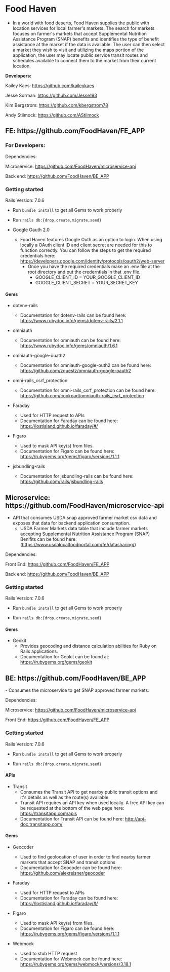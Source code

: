 <h1>Food Haven</h1>

- In a world with food deserts, Food Haven supplies the public with location services for local farmer's markets. The search for markets focuses on farmer's markets that accept Supplemental Nutrition Assistance Program (SNAP) benefits and identifies the type of benefit assistance at the market if the data is available. The user can then select a market they wish to visit and utilizing the maps portion of the application, the user may locate public service transit routes and schedules available to connect them to the market from their current location. 

<b>Developers:</b>

Kailey Kaes: https://github.com/kaileykaes

Jesse Sorman: https://github.com/Jesse193

Kim Bergstrom: https://github.com/kbergstrom78

Andy Stilmock: https://github.com/AStilmock

<h2>FE: https://github.com/FoodHaven/FE_APP</h2>

<h3>For Developers:</h3>

Dependencies: 

Microservice: https://github.com/FoodHaven/microservice-api

Back end: https://github.com/FoodHaven/BE_APP

<h3>Getting started</h3>

Rails Version: 7.0.6

- Run `bundle install` to get all Gems to work properly

- Run `rails db:{drop,create,migrate,seed}`

- Google Oauth 2.0
  - Food Haven features Google Outh as an option to login. When using locally a OAuth client ID and client secret are needed for this to function correctly.
    You can follow the steps to get the required credentials here: https://developers.google.com/identity/protocols/oauth2/web-server
      - Once you have the required credentials make an .env file at the root directory and put the crederntials in that .env file.
        - GOOGLE_CLIENT_ID = YOUR_GOOGLE_CLIENT_ID
        - GOOGLE_CLIENT_SECRET = YOUR_SECRET_KEY
  
<h4>Gems</h4>

- dotenv-rails
  - Documentation for dotenv-rails can be found here: https://www.rubydoc.info/gems/dotenv-rails/2.1.1
     
- omniauth
  - Documentation for omniauth can be found here: https://www.rubydoc.info/gems/omniauth/1.6.1

- omniauth-google-ouath2
  - Documentation for omniauth-google-outh2 can be found here: https://github.com/zquestz/omniauth-google-oauth2
    
- omni-rails_csrf_protection
  - Documentation for omni-rails_csrf_protection can be found here: https://github.com/cookpad/omniauth-rails_csrf_protection

- Faraday
  - Used for HTTP request to APIs 
  - Documentation for Faraday can be found here: https://lostisland.github.io/faraday/#/

- Figaro
  - Used to mask API key(s) from files. 
  - Documentation for Figaro can be found here: https://rubygems.org/gems/figaro/versions/1.1.1
    
- jsbundling-rails
  - Documentation for jsbundling-rails can be found here: https://github.com/rails/jsbundling-rails 



<h2>Microservice: https://github.com/FoodHaven/microservice-api</h2>

- API that consumes USDA snap approved farmer market csv data and exposes that data for backend application consumption.
  - USDA Farmer Markets data table that include farmer markets accepting Supplemental Nutrition Assistance Program (SNAP) Benifits can be found here: (https://www.usdalocalfoodportal.com/fe/datasharing/)

Dependencies: 

Front End: https://github.com/FoodHaven/FE_APP

Back end: https://github.com/FoodHaven/BE_APP

<h3>Getting started</h3>

Rails Version: 7.0.6

- Run `bundle install` to get all Gems to work properly

- Run `rails db:{drop,create,migrate,seed}`

<h4>Gems</h4>

- Geokit
  - Provides geocoding and distance calculation abilities for Ruby on Rails applications.
  - Documentation for Geokit can be found at: https://rubygems.org/gems/geokit
  

<h2>BE: https://github.com/FoodHaven/BE_APP</h2> 
- Consumes the microservice to get SNAP approved farmer markets. <br>


Dependencies: 

Microservice: https://github.com/FoodHaven/microservice-api

Front End: https://github.com/FoodHaven/FE_APP

<h3>Getting started</h3>

Rails Version: 7.0.6

- Run `bundle install` to get all Gems to work properly

- Run `rails db:{drop,create,migrate,seed}`

<h4>APIs</h4>

- Transit
  - Consumes the Transit API to get nearby public transit options and it's details as well as the route(s) available.
  - Transit API requires an API key when used locally. A free API key can be requested at the bottom of the web page here: https://transitapp.com/apis
  - Documentation for Transit API can be found here: http://api-doc.transitapp.com/
    
<h4>Gems</h4>

- Geocoder
  - Used to find geolocation of user in order to find nearby farmer markets that accept SNAP and transit options
  - Documentation for Geocoder can be found here: https://github.com/alexreisner/geocoder
    
- Faraday
  - Used for HTTP request to APIs 
  - Documentation for Faraday can be found here: https://lostisland.github.io/faraday/#/

- Figaro
  - Used to mask API key(s) from files. 
  - Documentation for Figaro can be found here: https://rubygems.org/gems/figaro/versions/1.1.1

- Webmock
  - Used to stub HTTP request
  - Documentation for Webmock can be found here: https://rubygems.org/gems/webmock/versions/3.18.1




